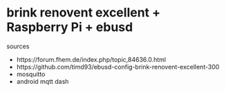 # brink renovent excellent + Raspberry Pi + ebusd</br>
<p>sources
<ul>
  <li>https://forum.fhem.de/index.php/topic,84636.0.html</li>
  <li>https://github.com/timd93/ebusd-config-brink-renovent-excellent-300</li>
  <li>mosquitto</li>
  <li>android mqtt dash</li>
</ul></p>
